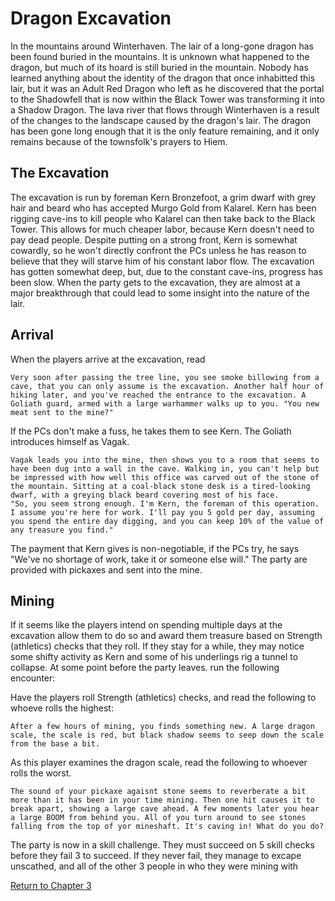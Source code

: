 # Dragon Excavation

In the mountains around Winterhaven. The lair of a long-gone dragon has been found buried in the mountains. It is unknown what happened to the dragon, but much of its hoard is still buried in the mountain. Nobody has learned anything about the identity of the dragon that once inhabitted this lair, but it was an Adult Red Dragon who left as he discovered that the portal to the Shadowfell that is now within the Black Tower was transforming it into a Shadow Dragon. The lava river that flows through Winterhaven is a result of the changes to the landscape caused by the dragon's lair. The dragon has been gone long enough that it is the only feature remaining, and it only remains because of the townsfolk's prayers to Hiem.

## The Excavation

The excavation is run by foreman Kern Bronzefoot, a grim dwarf with grey hair and beard who has accepted Murgo Gold from Kalarel. Kern has been rigging cave-ins to kill people who Kalarel can then take back to the Black Tower. This allows for much cheaper labor, because Kern doesn't need to pay dead people. Despite putting on a strong front, Kern is somewhat cowardly, so he won't directly confront the PCs unless he has reason to believe that they will starve him of his constant labor flow. The excavation has gotten somewhat deep, but, due to the constant cave-ins, progress has been slow. When the party gets to the excavation, they are almost at a major breakthrough that could lead to some insight into the nature of the lair.

## Arrival

When the players arrive at the excavation, read

    Very soon after passing the tree line, you see smoke billowing from a cave, that you can only assume is the excavation. Another half hour of hiking later, and you've reached the entrance to the excavation. A Goliath guard, armed with a large warhammer walks up to you. "You new meat sent to the mine?"

If the PCs don't make a fuss, he takes them to see Kern. The Goliath introduces himself as Vagak.

    Vagak leads you into the mine, then shows you to a room that seems to have been dug into a wall in the cave. Walking in, you can't help but be impressed with how well this office was carved out of the stone of the mountain. Sitting at a coal-black stone desk is a tired-looking dwarf, with a greying black beard covering most of his face.  
    "So, you seem strong enough. I'm Kern, the foreman of this operation. I assume you're here for work. I'll pay you 5 gold per day, assuming you spend the entire day digging, and you can keep 10% of the value of any treasure you find."

The payment that Kern gives is non-negotiable, if the PCs try, he says "We've no shortage of work, take it or someone else will." The party are provided with pickaxes and sent into the mine.

## Mining

If it seems like the players intend on spending multiple days at the excavation allow them to do so and award them treasure based on Strength (athletics) checks that they roll. If they stay for a while, they may notice some shifty activity as Kern and some of his underlings rig a tunnel to collapse. At some point before the party leaves. run the following encounter:

Have the players roll Strength (athletics) checks, and read the following to whoeve rolls the highest:

    After a few hours of mining, you finds something new. A large dragon scale, the scale is red, but black shadow seems to seep down the scale from the base a bit.

As this player examines the dragon scale, read the following to whoever rolls the worst.

    The sound of your pickaxe agaisnt stone seems to reverberate a bit more than it has been in your time mining. Then one hit causes it to break apart, showing a large cave ahead. A few moments later you hear a large BOOM from behind you. All of you turn around to see stones falling from the top of yor mineshaft. It's caving in! What do you do?

The party is now in a skill challenge. They must succeed on 5 skill checks before they fail 3 to succeed. If they never fail, they manage to excape unscathed, and all of the other 3 people in who they were mining with 

[Return to Chapter 3](sandbox.md)
